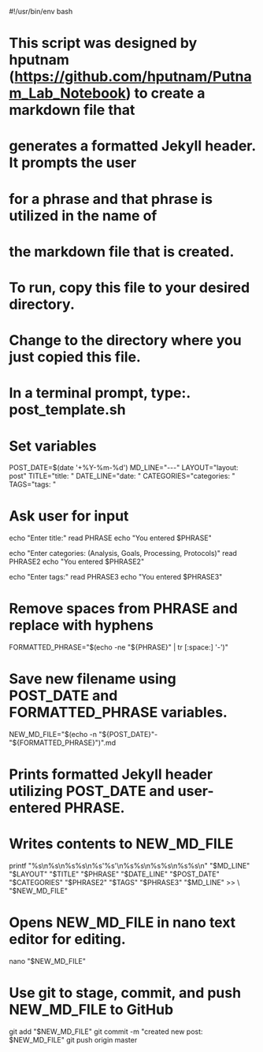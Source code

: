 #!/usr/bin/env bash

# This script was designed by hputnam (https://github.com/hputnam/Putnam_Lab_Notebook) to create a markdown file that
# generates a formatted Jekyll header. It prompts the user
# for a phrase and that phrase is utilized in the name of
# the markdown file that is created.

# To run, copy this file to your desired directory.
# Change to the directory where you just copied this file.
# In a terminal prompt, type:. post_template.sh

# Set variables
POST_DATE=$(date '+%Y-%m-%d')
MD_LINE="---"
LAYOUT="layout: post"
TITLE="title: "
DATE_LINE="date: "
CATEGORIES="categories: "
TAGS="tags: "

# Ask user for input
echo "Enter title:"
read PHRASE
echo "You entered $PHRASE"

echo "Enter categories: (Analysis, Goals, Processing, Protocols)"
read PHRASE2
echo "You entered $PHRASE2"

echo "Enter tags:"
read PHRASE3
echo "You entered $PHRASE3"

# Remove spaces from PHRASE and replace with hyphens
FORMATTED_PHRASE="$(echo -ne "${PHRASE}" | tr [:space:] '-')"

# Save new filename using POST_DATE and FORMATTED_PHRASE variables.
NEW_MD_FILE="$(echo -n "${POST_DATE}"-"${FORMATTED_PHRASE}")".md


# Prints formatted Jekyll header utilizing POST_DATE and user-entered PHRASE.
# Writes contents to NEW_MD_FILE
printf "%s\n%s\n%s%s\n%s'%s'\n%s%s\n%s%s\n%s%s\n" "$MD_LINE" "$LAYOUT" "$TITLE" "$PHRASE" "$DATE_LINE" "$POST_DATE" "$CATEGORIES" "$PHRASE2" "$TAGS" "$PHRASE3" "$MD_LINE" >> \
"$NEW_MD_FILE"

# Opens NEW_MD_FILE in nano text editor for editing.
nano "$NEW_MD_FILE"


# Use git to stage, commit, and push NEW_MD_FILE to GitHub
git add "$NEW_MD_FILE"
git commit -m "created new post: $NEW_MD_FILE"
git push origin master

